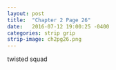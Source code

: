 ```yaml
---
layout: post
title:  "Chapter 2 Page 26"
date:   2016-07-12 19:00:25 -0400
categories: strip grip
strip-image: ch2pg26.png
---
```

twisted squad   
